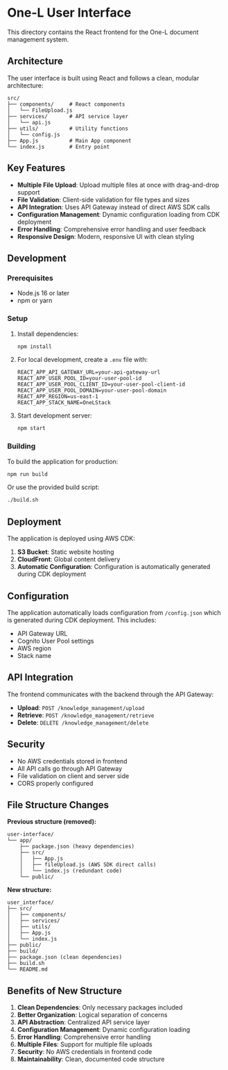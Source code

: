 # One-L User Interface

This directory contains the React frontend for the One-L document management system.

## Architecture

The user interface is built using React and follows a clean, modular architecture:

```
src/
├── components/     # React components
│   └── FileUpload.js
├── services/       # API service layer
│   └── api.js
├── utils/          # Utility functions
│   └── config.js
├── App.js          # Main App component
└── index.js        # Entry point
```

## Key Features

- **Multiple File Upload**: Upload multiple files at once with drag-and-drop support
- **File Validation**: Client-side validation for file types and sizes
- **API Integration**: Uses API Gateway instead of direct AWS SDK calls
- **Configuration Management**: Dynamic configuration loading from CDK deployment
- **Error Handling**: Comprehensive error handling and user feedback
- **Responsive Design**: Modern, responsive UI with clean styling

## Development

### Prerequisites

- Node.js 16 or later
- npm or yarn

### Setup

1. Install dependencies:
   ```bash
   npm install
   ```

2. For local development, create a `.env` file with:
   ```
   REACT_APP_API_GATEWAY_URL=your-api-gateway-url
   REACT_APP_USER_POOL_ID=your-user-pool-id
   REACT_APP_USER_POOL_CLIENT_ID=your-user-pool-client-id
   REACT_APP_USER_POOL_DOMAIN=your-user-pool-domain
   REACT_APP_REGION=us-east-1
   REACT_APP_STACK_NAME=OneLStack
   ```

3. Start development server:
   ```bash
   npm start
   ```

### Building

To build the application for production:

```bash
npm run build
```

Or use the provided build script:

```bash
./build.sh
```

## Deployment

The application is deployed using AWS CDK:

1. **S3 Bucket**: Static website hosting
2. **CloudFront**: Global content delivery
3. **Automatic Configuration**: Configuration is automatically generated during CDK deployment

## Configuration

The application automatically loads configuration from `/config.json` which is generated during CDK deployment. This includes:

- API Gateway URL
- Cognito User Pool settings
- AWS region
- Stack name

## API Integration

The frontend communicates with the backend through the API Gateway:

- **Upload**: `POST /knowledge_management/upload`
- **Retrieve**: `POST /knowledge_management/retrieve`
- **Delete**: `DELETE /knowledge_management/delete`

## Security

- No AWS credentials stored in frontend
- All API calls go through API Gateway
- File validation on client and server side
- CORS properly configured

## File Structure Changes

**Previous structure (removed):**
```
user-interface/
└── app/
    ├── package.json (heavy dependencies)
    ├── src/
    │   ├── App.js
    │   ├── fileUpload.js (AWS SDK direct calls)
    │   └── index.js (redundant code)
    └── public/
```

**New structure:**
```
user_interface/
├── src/
│   ├── components/
│   ├── services/
│   ├── utils/
│   ├── App.js
│   └── index.js
├── public/
├── build/
├── package.json (clean dependencies)
├── build.sh
└── README.md
```

## Benefits of New Structure

1. **Clean Dependencies**: Only necessary packages included
2. **Better Organization**: Logical separation of concerns
3. **API Abstraction**: Centralized API service layer
4. **Configuration Management**: Dynamic configuration loading
5. **Error Handling**: Comprehensive error handling
6. **Multiple Files**: Support for multiple file uploads
7. **Security**: No AWS credentials in frontend code
8. **Maintainability**: Clean, documented code structure 